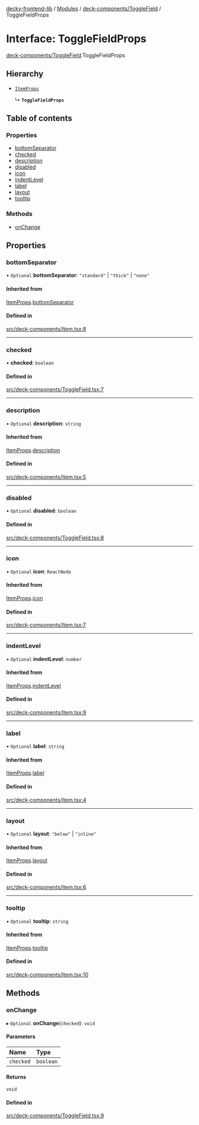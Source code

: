 [decky-frontend-lib](../README.md) / [Modules](../modules.md) / [deck-components/ToggleField](../modules/deck_components_ToggleField.md) / ToggleFieldProps

# Interface: ToggleFieldProps

[deck-components/ToggleField](../modules/deck_components_ToggleField.md).ToggleFieldProps

## Hierarchy

- [`ItemProps`](deck_components_Item.ItemProps.md)

  ↳ **`ToggleFieldProps`**

## Table of contents

### Properties

- [bottomSeparator](deck_components_ToggleField.ToggleFieldProps.md#bottomseparator)
- [checked](deck_components_ToggleField.ToggleFieldProps.md#checked)
- [description](deck_components_ToggleField.ToggleFieldProps.md#description)
- [disabled](deck_components_ToggleField.ToggleFieldProps.md#disabled)
- [icon](deck_components_ToggleField.ToggleFieldProps.md#icon)
- [indentLevel](deck_components_ToggleField.ToggleFieldProps.md#indentlevel)
- [label](deck_components_ToggleField.ToggleFieldProps.md#label)
- [layout](deck_components_ToggleField.ToggleFieldProps.md#layout)
- [tooltip](deck_components_ToggleField.ToggleFieldProps.md#tooltip)

### Methods

- [onChange](deck_components_ToggleField.ToggleFieldProps.md#onchange)

## Properties

### bottomSeparator

• `Optional` **bottomSeparator**: ``"standard"`` \| ``"thick"`` \| ``"none"``

#### Inherited from

[ItemProps](deck_components_Item.ItemProps.md).[bottomSeparator](deck_components_Item.ItemProps.md#bottomseparator)

#### Defined in

[src/deck-components/Item.tsx:8](https://github.com/SteamDeckHomebrew/decky-frontend-lib/blob/abbd3cd/src/deck-components/Item.tsx#L8)

___

### checked

• **checked**: `boolean`

#### Defined in

[src/deck-components/ToggleField.tsx:7](https://github.com/SteamDeckHomebrew/decky-frontend-lib/blob/abbd3cd/src/deck-components/ToggleField.tsx#L7)

___

### description

• `Optional` **description**: `string`

#### Inherited from

[ItemProps](deck_components_Item.ItemProps.md).[description](deck_components_Item.ItemProps.md#description)

#### Defined in

[src/deck-components/Item.tsx:5](https://github.com/SteamDeckHomebrew/decky-frontend-lib/blob/abbd3cd/src/deck-components/Item.tsx#L5)

___

### disabled

• `Optional` **disabled**: `boolean`

#### Defined in

[src/deck-components/ToggleField.tsx:8](https://github.com/SteamDeckHomebrew/decky-frontend-lib/blob/abbd3cd/src/deck-components/ToggleField.tsx#L8)

___

### icon

• `Optional` **icon**: `ReactNode`

#### Inherited from

[ItemProps](deck_components_Item.ItemProps.md).[icon](deck_components_Item.ItemProps.md#icon)

#### Defined in

[src/deck-components/Item.tsx:7](https://github.com/SteamDeckHomebrew/decky-frontend-lib/blob/abbd3cd/src/deck-components/Item.tsx#L7)

___

### indentLevel

• `Optional` **indentLevel**: `number`

#### Inherited from

[ItemProps](deck_components_Item.ItemProps.md).[indentLevel](deck_components_Item.ItemProps.md#indentlevel)

#### Defined in

[src/deck-components/Item.tsx:9](https://github.com/SteamDeckHomebrew/decky-frontend-lib/blob/abbd3cd/src/deck-components/Item.tsx#L9)

___

### label

• `Optional` **label**: `string`

#### Inherited from

[ItemProps](deck_components_Item.ItemProps.md).[label](deck_components_Item.ItemProps.md#label)

#### Defined in

[src/deck-components/Item.tsx:4](https://github.com/SteamDeckHomebrew/decky-frontend-lib/blob/abbd3cd/src/deck-components/Item.tsx#L4)

___

### layout

• `Optional` **layout**: ``"below"`` \| ``"inline"``

#### Inherited from

[ItemProps](deck_components_Item.ItemProps.md).[layout](deck_components_Item.ItemProps.md#layout)

#### Defined in

[src/deck-components/Item.tsx:6](https://github.com/SteamDeckHomebrew/decky-frontend-lib/blob/abbd3cd/src/deck-components/Item.tsx#L6)

___

### tooltip

• `Optional` **tooltip**: `string`

#### Inherited from

[ItemProps](deck_components_Item.ItemProps.md).[tooltip](deck_components_Item.ItemProps.md#tooltip)

#### Defined in

[src/deck-components/Item.tsx:10](https://github.com/SteamDeckHomebrew/decky-frontend-lib/blob/abbd3cd/src/deck-components/Item.tsx#L10)

## Methods

### onChange

▸ `Optional` **onChange**(`checked`): `void`

#### Parameters

| Name | Type |
| :------ | :------ |
| `checked` | `boolean` |

#### Returns

`void`

#### Defined in

[src/deck-components/ToggleField.tsx:9](https://github.com/SteamDeckHomebrew/decky-frontend-lib/blob/abbd3cd/src/deck-components/ToggleField.tsx#L9)
